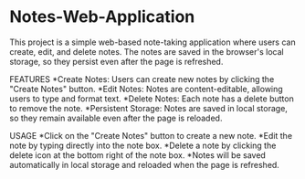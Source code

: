 # Notes-Web-Application
This project is a simple web-based note-taking application where users can create, edit, and delete notes. The notes are saved in the browser's local storage, so they persist even after the page is refreshed.

FEATURES
*Create Notes: Users can create new notes by clicking the "Create Notes" button.
*Edit Notes: Notes are content-editable, allowing users to type and format text.
*Delete Notes: Each note has a delete button to remove the note.
*Persistent Storage: Notes are saved in local storage, so they remain available even after the page is reloaded.

USAGE
*Click on the "Create Notes" button to create a new note.
*Edit the note by typing directly into the note box.
*Delete a note by clicking the delete icon at the bottom right of the note box.
*Notes will be saved automatically in local storage and reloaded when the page is refreshed.
